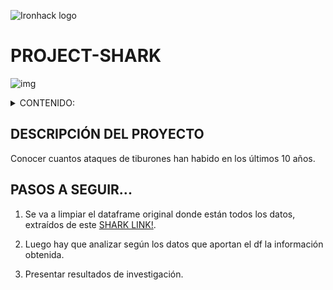    ![Ironhack logo](https://i.imgur.com/1QgrNNw.png) 



#                                                 PROJECT-SHARK
![img](https://static.scientificamerican.com/sciam/cache/file/44782A7E-8025-4A62-833DC6E4CF9A42CB_source.jpg)


<details>
  <summary>CONTENIDO:</summary>
  <ol>
 [Descripción del Proyecto](#descripción-del-proyecto)
        
  </ol>
</details>

## DESCRIPCIÓN DEL PROYECTO 

Conocer cuantos ataques de tiburones han habido en los últimos 10 años.

## PASOS A SEGUIR...

1) Se va a limpiar el dataframe original donde están todos los datos, extraídos de este [SHARK LINK!](https://www.kaggle.com/datasets/teajay/global-shark-attacks).

2) Luego hay que analizar según los datos que aportan el df la información obtenida.

3) Presentar resultados de investigación.